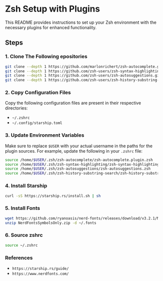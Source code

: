 # Zsh Setup with Plugins

This README provides instructions to set up your Zsh environment with the necessary plugins for enhanced functionality.

## Steps

### 1. Clone The Following epositories
```bash
git clone --depth 1 https://github.com/marlonrichert/zsh-autocomplete.git ~/.zsh/zsh-autocomplete
git clone --depth 1 https://github.com/zsh-users/zsh-syntax-highlighting.git ~/.zsh/zsh-syntax-highlighting
git clone --depth 1 https://github.com/zsh-users/zsh-autosuggestions.git ~/.zsh/zsh-autosuggestions
git clone --depth 1 https://github.com/zsh-users/zsh-history-substring-search.git ~/.zsh/zsh-history-substring-search
```

### 2. Copy Configuration Files

Copy the following configuration files are present in their respective directories:

- `~/.zshrc`
- `~/.config/starship.toml`

### 3. Update Environment Variables

Make sure to replace `$USER` with your actual username in the paths for the plugin sources. For example, update the following in your `.zshrc` file:

```bash
source /home/$USER/.zsh/zsh-autocomplete/zsh-autocomplete.plugin.zsh
source /home/$USER/.zsh/zsh-syntax-highlighting/zsh-syntax-highlighting.zsh
source /home/$USER/.zsh/zsh-autosuggestions/zsh-autosuggestions.zsh
source /home/$USER/.zsh/zsh-history-substring-search/zsh-history-substring-search.zsh
```

### 4. Install Starship
```bash
curl -sS https://starship.rs/install.sh | sh
```

### 5. Install Fonts
```bash
wget https://github.com/ryanoasis/nerd-fonts/releases/download/v3.2.1/NerdFontsSymbolsOnly.zip
unzip NerdFontsSymbolsOnly.zip -d ~/.fonts
```

### 6. Source zshrc
```bash
source ~/.zshrc
```

### References

- `https://starship.rs/guide/`
- `https://www.nerdfonts.com/`
